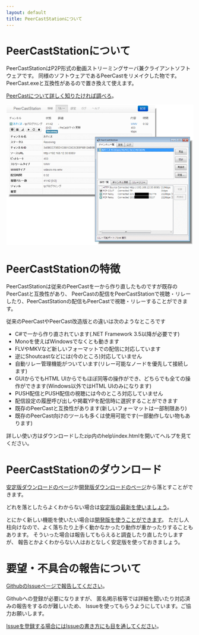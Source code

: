 ```yaml
---
layout: default
title: PeerCastStationについて
---
```


PeerCastStationについて
=======================
PeerCastStationはP2P形式の動画ストリーミングサーバ兼クライアントソフトウェアです。
同様のソフトウェアであるPeerCastをリメイクした物です。PeerCast.exeと互換性があるので置き換えて使えます。

[PeerCastについて詳しく知りたければ調べろ](http://ja.wikipedia.org/wiki/PeerCast)。

![メインGUI](images/screenshot00.png)

PeerCastStationの特徴
=====================
PeerCastStationは従来のPeerCastを一から作り直したものですが既存のPeerCastと互換性があり、
PeerCastの配信をPeerCastStationで視聴・リレーしたり、PeerCastStationの配信もPeerCastで視聴・リレーすることができます。

従来のPeerCastやPeerCast改造版との違いは次のようなところです

* C#で一から作り直されています(.NET Framework 3.5以降が必要です)
* Monoを使えばWindowsでなくとも動きます
* FLVやMKVなど新しいフォーマットでの配信に対応しています
* 逆にShoutcastなどには(今のところ)対応していません
* 自動リレー管理機能がついています(リレー可能なノードを優先して接続します)
* GUIからでもHTML UIからでもほぼ同等の操作ができ、どちらでも全ての操作ができます(Windows以外ではHTML UIのみになります)
* PUSH配信とPUSH配信の視聴には今のところ対応していません
* 配信設定の履歴呼び出しや掲載YPを配信時に選択することができます
* 既存のPeerCastと互換性があります(新しいフォーマットは一部制限あり)
* 既存のPeerCast向けのツールも多くは使用可能です(一部動作しない物もあります)

詳しい使い方はダウンロードしたzip内のhelp\\index.htmlを開いてヘルプを見てください。

PeerCastStationのダウンロード
=============================
[安定版ダウンロードのページ](download-stable.html)か[開発版ダウンロードのページ](download-dev.html)から落とすことができます。

どれを落としたらよくわからない場合は[安定版の最新を使いましょう](download-stable.html)。

とにかく新しい機能を使いたい場合は[開発版を使うことができます](download-dev.html)。
ただし人柱向けなので、よく落ちたり上手く動かなかったり動作が重かったりすることもあります。
そういった場合は報告してもらえると調査したり直したりしますが、
報告とかよくわからない人はおとなしく安定版を使っておきましょう。

要望・不具合の報告について
==========================
[GithubのIssueページで報告してください](https://github.com/kumaryu/peercaststation/issues)。

Githubへの登録が必要になりますが、
匿名掲示板等では詳細を聞いたり対応済みの報告をするのが難しいため、
Issueを使ってもらうようにしています。ご協力お願いします。

[Issueを登録する場合にはIssueの書き方にも目を通してください](https://github.com/kumaryu/peercaststation/issues/75)。


